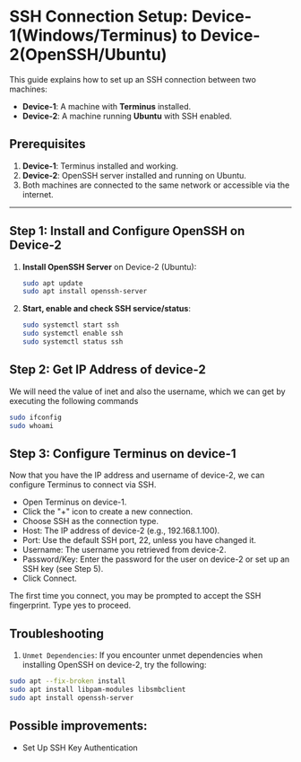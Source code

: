 # SSH Connection Setup: Device-1(Windows/Terminus) to Device-2(OpenSSH/Ubuntu)

This guide explains how to set up an SSH connection between two machines:
- **Device-1**: A machine with **Terminus** installed.
- **Device-2**: A machine running **Ubuntu** with SSH enabled.

## Prerequisites
1. **Device-1**: Terminus installed and working.
2. **Device-2**: OpenSSH server installed and running on Ubuntu.
3. Both machines are connected to the same network or accessible via the internet.

---

## Step 1: Install and Configure OpenSSH on Device-2

1. **Install OpenSSH Server** on Device-2 (Ubuntu):
    ```bash
    sudo apt update
    sudo apt install openssh-server
    ```

2. **Start, enable and check SSH service/status**:
    ```bash
    sudo systemctl start ssh
    sudo systemctl enable ssh
    sudo systemctl status ssh
    ```

## Step 2: Get IP Address of device-2
We will need the value of inet and also the username, which we can get by executing the following commands
```bash
sudo ifconfig
sudo whoami
```

## Step 3: Configure Terminus on device-1
Now that you have the IP address and username of device-2, we can configure Terminus to connect via SSH.

- Open Terminus on device-1.
- Click the "+" icon to create a new connection.
- Choose SSH as the connection type.
- Host: The IP address of device-2 (e.g., 192.168.1.100).
- Port: Use the default SSH port, 22, unless you have changed it.
- Username: The username you retrieved from device-2.
- Password/Key: Enter the password for the user on device-2 or set up an SSH key (see Step 5).
- Click Connect.

The first time you connect, you may be prompted to accept the SSH fingerprint. Type yes to proceed.

## Troubleshooting
1. ``Unmet Dependencies``: If you encounter unmet dependencies when installing OpenSSH on device-2, try the following:
```bash
sudo apt --fix-broken install
sudo apt install libpam-modules libsmbclient
sudo apt install openssh-server
```

## Possible improvements:
- Set Up SSH Key Authentication